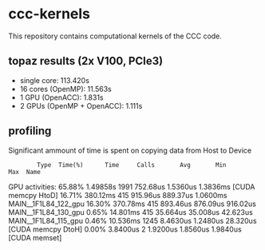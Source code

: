 # ccc-kernels
This repository contains computational kernels of the CCC code.

## topaz results (2x V100, PCIe3)
* single core: 113.420s
* 16 cores (OpenMP): 11.563s 
* 1 GPU (OpenACC): 1.831s
* 2 GPUs (OpenMP + OpenACC): 1.111s

## profiling
Significant ammount of time is spent on copying data from Host to Device 

            Type  Time(%)      Time     Calls       Avg       Min       Max  Name
 GPU activities:   65.88%  1.49858s      1991  752.68us  1.5360us  1.3836ms  [CUDA memcpy HtoD]
                   16.71%  380.12ms       415  915.96us  889.37us  1.0600ms  MAIN__1F1L84_122_gpu
                   16.30%  370.78ms       415  893.46us  876.09us  916.02us  MAIN__1F1L84_130_gpu
                    0.65%  14.801ms       415  35.664us  35.008us  42.623us  MAIN__1F1L84_115_gpu
                    0.46%  10.536ms      1245  8.4630us  1.2480us  28.320us  [CUDA memcpy DtoH]
                    0.00%  3.8400us         2  1.9200us  1.8560us  1.9840us  [CUDA memset]

